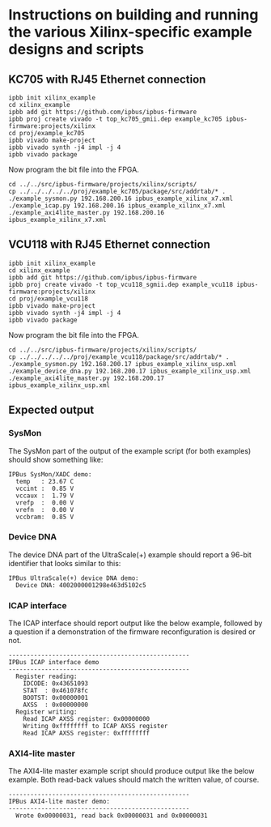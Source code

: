 # Instructions on building and running the various Xilinx-specific example designs and scripts

## KC705 with RJ45 Ethernet connection

```shell
ipbb init xilinx_example
cd xilinx_example
ipbb add git https://github.com/ipbus/ipbus-firmware
ipbb proj create vivado -t top_kc705_gmii.dep example_kc705 ipbus-firmware:projects/xilinx
cd proj/example_kc705
ipbb vivado make-project
ipbb vivado synth -j4 impl -j 4
ipbb vivado package
```

Now program the bit file into the FPGA.

```shell
cd ../../src/ipbus-firmware/projects/xilinx/scripts/
cp ../../../../../proj/example_kc705/package/src/addrtab/* .
./example_sysmon.py 192.168.200.16 ipbus_example_xilinx_x7.xml
./example_icap.py 192.168.200.16 ipbus_example_xilinx_x7.xml
./example_axi4lite_master.py 192.168.200.16 ipbus_example_xilinx_x7.xml
```


## VCU118 with RJ45 Ethernet connection

```shell
ipbb init xilinx_example
cd xilinx_example
ipbb add git https://github.com/ipbus/ipbus-firmware
ipbb proj create vivado -t top_vcu118_sgmii.dep example_vcu118 ipbus-firmware:projects/xilinx
cd proj/example_vcu118
ipbb vivado make-project
ipbb vivado synth -j4 impl -j 4
ipbb vivado package
```

Now program the bit file into the FPGA.

```shell
cd ../../src/ipbus-firmware/projects/xilinx/scripts/
cp ../../../../../proj/example_vcu118/package/src/addrtab/* .
./example_sysmon.py 192.168.200.17 ipbus_example_xilinx_usp.xml
./example_device_dna.py 192.168.200.17 ipbus_example_xilinx_usp.xml
./example_axi4lite_master.py 192.168.200.17 ipbus_example_xilinx_usp.xml
```

## Expected output

### SysMon
The SysMon part of the output of the example script (for both
examples) should show something like:

```
IPBus SysMon/XADC demo:
  temp   : 23.67 C
  vccint :  0.85 V
  vccaux :  1.79 V
  vrefp  :  0.00 V
  vrefn  :  0.00 V
  vccbram:  0.85 V
```

### Device DNA
The device DNA part of the UltraScale(+) example should report a
96-bit identifier that looks similar to this:

```
IPBus UltraScale(+) device DNA demo:
  Device DNA: 4002000001298e463d5102c5
```

### ICAP interface
The ICAP interface should report output like the below example,
followed by a question if a demonstration of the firmware
reconfiguration is desired or not.

```
--------------------------------------------------
IPBus ICAP interface demo
--------------------------------------------------
  Register reading:
    IDCODE: 0x43651093
    STAT  : 0x461078fc
    BOOTST: 0x00000001
    AXSS  : 0x00000000
  Register writing:
    Read ICAP AXSS register: 0x00000000
    Writing 0xffffffff to ICAP AXSS register
    Read ICAP AXSS register: 0xffffffff
```

### AXI4-lite master
The AXI4-lite master example script should produce output like the
below example. Both read-back values should match the written value,
of course.

```
--------------------------------------------------
IPBus AXI4-lite master demo:
--------------------------------------------------
  Wrote 0x00000031, read back 0x00000031 and 0x00000031
```
